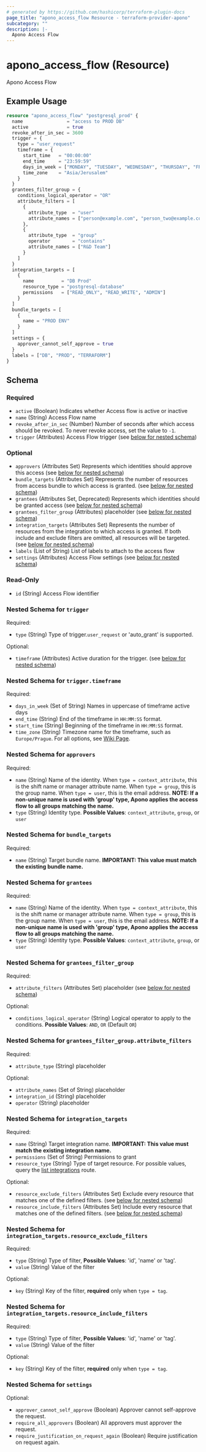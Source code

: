 ```yaml
---
# generated by https://github.com/hashicorp/terraform-plugin-docs
page_title: "apono_access_flow Resource - terraform-provider-apono"
subcategory: ""
description: |-
  Apono Access Flow
---
```


# apono_access_flow (Resource)

Apono Access Flow

## Example Usage

```terraform
resource "apono_access_flow" "postgresql_prod" {
  name                = "access to PROD DB"
  active              = true
  revoke_after_in_sec = 3600
  trigger = {
    type = "user_request"
    timeframe = {
      start_time   = "00:00:00"
      end_time     = "23:59:59"
      days_in_week = ["MONDAY", "TUESDAY", "WEDNESDAY", "THURSDAY", "FRIDAY"]
      time_zone    = "Asia/Jerusalem"
    }
  }
  grantees_filter_group = {
    conditions_logical_operator = "OR"
    attribute_filters = [
      {
        attribute_type  = "user"
        attribute_names = ["person@example.com", "person_two@example.com"]
      },
      {
        attribute_type  = "group"
        operator        = "contains"
        attribute_names = ["R&D Team"]
      }
    ]
  }
  integration_targets = [
    {
      name          = "DB Prod"
      resource_type = "postgresql-database"
      permissions   = ["READ_ONLY", "READ_WRITE", "ADMIN"]
    }
  ]
  bundle_targets = [
    {
      name = "PROD ENV"
    }
  ]
  settings = {
    approver_cannot_self_approve = true
  }
  labels = ["DB", "PROD", "TERRAFORM"]
}
```

<!-- schema generated by tfplugindocs -->
## Schema

### Required

- `active` (Boolean) Indicates whether Access flow is active or inactive
- `name` (String) Access Flow name
- `revoke_after_in_sec` (Number) Number of seconds after which access should be revoked. To never revoke access, set the value to `-1`.
- `trigger` (Attributes) Access Flow trigger (see [below for nested schema](#nestedatt--trigger))

### Optional

- `approvers` (Attributes Set) Represents which identities should approve this access (see [below for nested schema](#nestedatt--approvers))
- `bundle_targets` (Attributes Set) Represents the number of resources from access bundle to which access is granted. (see [below for nested schema](#nestedatt--bundle_targets))
- `grantees` (Attributes Set, Deprecated) Represents which identities should be granted access (see [below for nested schema](#nestedatt--grantees))
- `grantees_filter_group` (Attributes) placeholder (see [below for nested schema](#nestedatt--grantees_filter_group))
- `integration_targets` (Attributes Set) Represents the number of resources from the integration to which access is granted. If both include and exclude filters are omitted, all resources will be targeted. (see [below for nested schema](#nestedatt--integration_targets))
- `labels` (List of String) List of labels to attach to the access flow
- `settings` (Attributes) Access Flow settings (see [below for nested schema](#nestedatt--settings))

### Read-Only

- `id` (String) Access Flow identifier

<a id="nestedatt--trigger"></a>
### Nested Schema for `trigger`

Required:

- `type` (String) Type of trigger.`user_request` or 'auto_grant' is supported.

Optional:

- `timeframe` (Attributes) Active duration for the trigger. (see [below for nested schema](#nestedatt--trigger--timeframe))

<a id="nestedatt--trigger--timeframe"></a>
### Nested Schema for `trigger.timeframe`

Required:

- `days_in_week` (Set of String) Names in uppercase of timeframe active days
- `end_time` (String) End of the timeframe in `HH:MM:SS` format.
- `start_time` (String) Beginning of the timeframe in `HH:MM:SS` format.
- `time_zone` (String) Timezone name for the timeframe, such as `Europe/Prague`. For all options, see  [Wiki Page](https://en.wikipedia.org/wiki/List_of_tz_database_time_zones#List).



<a id="nestedatt--approvers"></a>
### Nested Schema for `approvers`

Required:

- `name` (String) Name of the identity. When `type = context_attribute`, this is the shift name or manager attribute name. When `type = group`, this is the group name. When `type = user`, this is the email address. **NOTE: If a non-unique name is used with 'group' type, Apono applies the access flow to all groups matching the name.**
- `type` (String) Identity type. **Possible Values**: `context_attribute`, `group`, or `user`


<a id="nestedatt--bundle_targets"></a>
### Nested Schema for `bundle_targets`

Required:

- `name` (String) Target bundle name. **IMPORTANT: This value must match the existing bundle name.**


<a id="nestedatt--grantees"></a>
### Nested Schema for `grantees`

Required:

- `name` (String) Name of the identity. When `type = context_attribute`, this is the shift name or manager attribute name. When `type = group`, this is the group name. When `type = user`, this is the email address. **NOTE: If a non-unique name is used with 'group' type, Apono applies the access flow to all groups matching the name.**
- `type` (String) Identity type. **Possible Values**: `context_attribute`, `group`, or `user`


<a id="nestedatt--grantees_filter_group"></a>
### Nested Schema for `grantees_filter_group`

Required:

- `attribute_filters` (Attributes Set) placeholder (see [below for nested schema](#nestedatt--grantees_filter_group--attribute_filters))

Optional:

- `conditions_logical_operator` (String) Logical operator to apply to the conditions. **Possible Values**: `AND`, `OR` (Default `OR`)

<a id="nestedatt--grantees_filter_group--attribute_filters"></a>
### Nested Schema for `grantees_filter_group.attribute_filters`

Required:

- `attribute_type` (String) placeholder

Optional:

- `attribute_names` (Set of String) placeholder
- `integration_id` (String) placeholder
- `operator` (String) placeholder



<a id="nestedatt--integration_targets"></a>
### Nested Schema for `integration_targets`

Required:

- `name` (String) Target integration name. **IMPORTANT: This value must match the existing integration name.**
- `permissions` (Set of String) Permissions to grant
- `resource_type` (String) Type of target resource. For possible values, query the [list integrations](https://docs.apono.io/reference/listintegrationsv2) route.

Optional:

- `resource_exclude_filters` (Attributes Set) Exclude every resource that matches one of the defined filters. (see [below for nested schema](#nestedatt--integration_targets--resource_exclude_filters))
- `resource_include_filters` (Attributes Set) Include every resource that matches one of the defined filters. (see [below for nested schema](#nestedatt--integration_targets--resource_include_filters))

<a id="nestedatt--integration_targets--resource_exclude_filters"></a>
### Nested Schema for `integration_targets.resource_exclude_filters`

Required:

- `type` (String) Type of filter, **Possible Values**: 'id', 'name' or 'tag'.
- `value` (String) Value of the filter

Optional:

- `key` (String) Key of the filter, **required** only when `type = tag`.


<a id="nestedatt--integration_targets--resource_include_filters"></a>
### Nested Schema for `integration_targets.resource_include_filters`

Required:

- `type` (String) Type of filter, **Possible Values**: 'id', 'name' or 'tag'.
- `value` (String) Value of the filter

Optional:

- `key` (String) Key of the filter, **required** only when `type = tag`.



<a id="nestedatt--settings"></a>
### Nested Schema for `settings`

Optional:

- `approver_cannot_self_approve` (Boolean) Approver cannot self-approve the request.
- `require_all_approvers` (Boolean) All approvers must approver the request.
- `require_justification_on_request_again` (Boolean) Require justification on request again.
